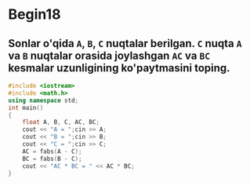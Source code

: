 # Begin18
## Sonlar o'qida `A`, `B`, `C` nuqtalar berilgan. `C` nuqta `A` va `B` nuqtalar orasida joylashgan `AC` va `BC` kesmalar uzunligining ko'paytmasini toping.
```cpp
#include <iostream>
#include <math.h>
using namespace std;
int main()
{
    float A, B, C, AC, BC;
    cout << "A = ";cin >> A;
    cout << "B = ";cin >> B;
    cout << "C = ";cin >> C;
    AC = fabs(A - C);
    BC = fabs(B - C);
    cout << "AC * BC = " << AC * BC;
}
```
